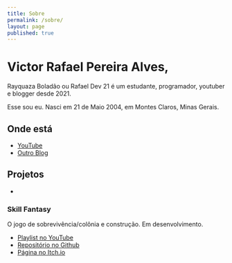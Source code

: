 ```yaml
---
title: Sobre
permalink: /sobre/
layout: page
published: true
---
```

# Victor Rafael Pereira Alves,

Rayquaza Boladão ou Rafael Dev 21 é um estudante, programador, youtuber e blogger desde 2021.

Esse sou eu. Nasci em 21 de Maio 2004, em Montes Claros, Minas Gerais.

## Onde está

- [YouTube](https://youtube.com/channel/UCxJf-i1jIPZMrB7sp6RWIHw)
- [Outro Blog](https://rayquazaboladao.blogspot.com)

## Projetos
- 
 ### Skill Fantasy
 O jogo de sobrevivência/colônia e construção. Em desenvolvimento.
  - [Playlist no YouTube](https://youtube.com/playlist?list=PLJsfx7Z0sXi7FZyrqkoQaW0OruHpnjxo-)
  - [Repositório no Github](https://github.com/rafael-dev-21/skill-fantasy)
  - [Página no Itch.io](https://rafael-dev21.itch.io/skill-fantasy)